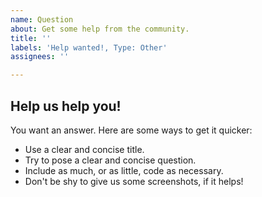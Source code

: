 ```yaml
---
name: Question
about: Get some help from the community.
title: ''
labels: 'Help wanted!, Type: Other'
assignees: ''

---
```


## Help us help you!

You want an answer. Here are some ways to get it quicker:

* Use a clear and concise title.
* Try to pose a clear and concise question.
* Include as much, or as little, code as necessary.
* Don't be shy to give us some screenshots, if it helps!
